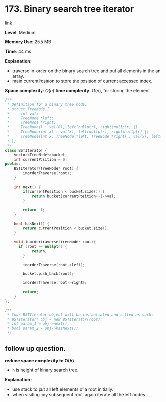 # 173. Binary search tree iterator

[link](https://leetcode.com/problems/binary-search-tree-iterator/)

**Level**: Medium

**Memory Use**:  25.5 MB

**Time**: 44 ms

**Explanation**: 
- traverse in-order on the binary search tree and put all elements in the an array.
- main currentPosition to store the position of current accessed index.

**Space complexity**: $O(n)$
**time complexity**: $O(n)$, for storing the element
```cpp
/**
 * Definition for a binary tree node.
 * struct TreeNode {
 *     int val;
 *     TreeNode *left;
 *     TreeNode *right;
 *     TreeNode() : val(0), left(nullptr), right(nullptr) {}
 *     TreeNode(int x) : val(x), left(nullptr), right(nullptr) {}
 *     TreeNode(int x, TreeNode *left, TreeNode *right) : val(x), left(left), right(right) {}
 * };
 */
class BSTIterator {
    vector<TreeNode*>bucket;
    int currentPosition = 0;
public:
    BSTIterator(TreeNode* root) {
        inorderTraverse(root);
    }
    
    int next() {
        if(currentPosition < bucket.size()) {
            return bucket[currentPosition++]->val;
        }
        
        return -1;
    }
    
    bool hasNext() {
        return currentPosition < bucket.size();
    }
    
    void inorderTraverse(TreeNode* root){
      if (root == nullptr) {
            return;
        }

        inorderTraverse(root->left);

        bucket.push_back(root);
        
        inorderTraverse(root->right);
        
        return;
    }
};

/**
 * Your BSTIterator object will be instantiated and called as such:
 * BSTIterator* obj = new BSTIterator(root);
 * int param_1 = obj->next();
 * bool param_2 = obj->hasNext();
 */

```

## follow up question.
**reduce space complexity to O(h)**
- `h` is height of binary search tree.

**Explanation :**
- use stack to put all left elements of a root initially. 
- when visiting any subsequent root, again iterate all the left nodes.

```cpp

```


